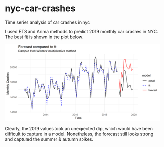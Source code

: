 # nyc-car-crashes
Time series analysis of car crashes in nyc

I used ETS and Arima methods to predict 2019 monthly car crashes in NYC. The best fit is shown in the plot below. 

![best-fit](images/bestfit.png)

Clearly, the 2019 values took an unexpected dip, which would have been difficult to capture in a model. Nonetheless, the forecast still looks strong and captured the summer & autumn spikes. 